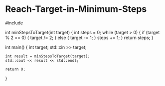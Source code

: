 # Reach-Target-in-Minimum-Steps
#include <iostream>

int minStepsToTarget(int target) {
    int steps = 0;
    while (target > 0) {
        if (target % 2 == 0) {
            target /= 2;
        } else {
            target -= 1;
        }
        steps += 1;
    }
    return steps;
}

int main() {
    int target;
    std::cin >> target;

    int result = minStepsToTarget(target);
    std::cout << result << std::endl;

    return 0;
}
